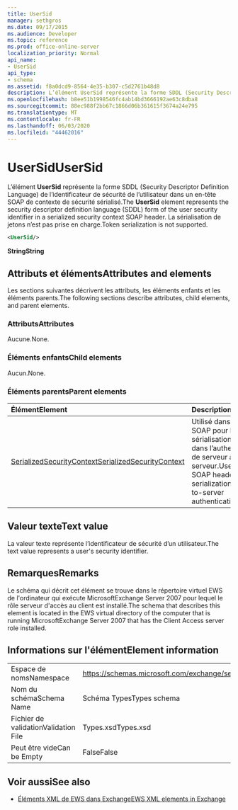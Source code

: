```yaml
---
title: UserSid
manager: sethgros
ms.date: 09/17/2015
ms.audience: Developer
ms.topic: reference
ms.prod: office-online-server
localization_priority: Normal
api_name:
- UserSid
api_type:
- schema
ms.assetid: f8a0dcd9-8564-4e35-b307-c5d2761b48d8
description: L’élément UserSid représente la forme SDDL (Security Descriptor Definition Language) de l’identificateur de sécurité de l’utilisateur dans un en-tête SOAP de contexte de sécurité sérialisé. La sérialisation de jetons n’est pas prise en charge.
ms.openlocfilehash: b8ee51b1998546fc4ab14bd3666192ae63c8dba8
ms.sourcegitcommit: 88ec988f2bb67c1866d06b361615f3674a24e795
ms.translationtype: MT
ms.contentlocale: fr-FR
ms.lasthandoff: 06/03/2020
ms.locfileid: "44462016"
---
```

# <a name="usersid"></a><span data-ttu-id="aaf44-104">UserSid</span><span class="sxs-lookup"><span data-stu-id="aaf44-104">UserSid</span></span>

<span data-ttu-id="aaf44-105">L’élément **UserSid** représente la forme SDDL (Security Descriptor Definition Language) de l’identificateur de sécurité de l’utilisateur dans un en-tête SOAP de contexte de sécurité sérialisé.</span><span class="sxs-lookup"><span data-stu-id="aaf44-105">The **UserSid** element represents the security descriptor definition language (SDDL) form of the user security identifier in a serialized security context SOAP header.</span></span> <span data-ttu-id="aaf44-106">La sérialisation de jetons n’est pas prise en charge.</span><span class="sxs-lookup"><span data-stu-id="aaf44-106">Token serialization is not supported.</span></span> 
  
```xml
<UserSid/>
```

 <span data-ttu-id="aaf44-107">**String**</span><span class="sxs-lookup"><span data-stu-id="aaf44-107">**String**</span></span>
## <a name="attributes-and-elements"></a><span data-ttu-id="aaf44-108">Attributs et éléments</span><span class="sxs-lookup"><span data-stu-id="aaf44-108">Attributes and elements</span></span>

<span data-ttu-id="aaf44-109">Les sections suivantes décrivent les attributs, les éléments enfants et les éléments parents.</span><span class="sxs-lookup"><span data-stu-id="aaf44-109">The following sections describe attributes, child elements, and parent elements.</span></span>
  
### <a name="attributes"></a><span data-ttu-id="aaf44-110">Attributs</span><span class="sxs-lookup"><span data-stu-id="aaf44-110">Attributes</span></span>

<span data-ttu-id="aaf44-111">Aucune.</span><span class="sxs-lookup"><span data-stu-id="aaf44-111">None.</span></span>
  
### <a name="child-elements"></a><span data-ttu-id="aaf44-112">Éléments enfants</span><span class="sxs-lookup"><span data-stu-id="aaf44-112">Child elements</span></span>

<span data-ttu-id="aaf44-113">Aucun.</span><span class="sxs-lookup"><span data-stu-id="aaf44-113">None.</span></span>
  
### <a name="parent-elements"></a><span data-ttu-id="aaf44-114">Éléments parents</span><span class="sxs-lookup"><span data-stu-id="aaf44-114">Parent elements</span></span>

|<span data-ttu-id="aaf44-115">**Élément**</span><span class="sxs-lookup"><span data-stu-id="aaf44-115">**Element**</span></span>|<span data-ttu-id="aaf44-116">**Description**</span><span class="sxs-lookup"><span data-stu-id="aaf44-116">**Description**</span></span>|
|:-----|:-----|
|[<span data-ttu-id="aaf44-117">SerializedSecurityContext</span><span class="sxs-lookup"><span data-stu-id="aaf44-117">SerializedSecurityContext</span></span>](serializedsecuritycontext.md) <br/> |<span data-ttu-id="aaf44-118">Utilisé dans l’en-tête SOAP pour la sérialisation de jetons dans l’authentification de serveur à serveur.</span><span class="sxs-lookup"><span data-stu-id="aaf44-118">Used in the SOAP header for token serialization in server-to-server authentication.</span></span>  <br/> |
   
## <a name="text-value"></a><span data-ttu-id="aaf44-119">Valeur texte</span><span class="sxs-lookup"><span data-stu-id="aaf44-119">Text value</span></span>

<span data-ttu-id="aaf44-120">La valeur texte représente l’identificateur de sécurité d’un utilisateur.</span><span class="sxs-lookup"><span data-stu-id="aaf44-120">The text value represents a user's security identifier.</span></span>
  
## <a name="remarks"></a><span data-ttu-id="aaf44-121">Remarques</span><span class="sxs-lookup"><span data-stu-id="aaf44-121">Remarks</span></span>

<span data-ttu-id="aaf44-122">Le schéma qui décrit cet élément se trouve dans le répertoire virtuel EWS de l'ordinateur qui exécute MicrosoftExchange Server 2007 pour lequel le rôle serveur d'accès au client est installé.</span><span class="sxs-lookup"><span data-stu-id="aaf44-122">The schema that describes this element is located in the EWS virtual directory of the computer that is running MicrosoftExchange Server 2007 that has the Client Access server role installed.</span></span>
  
## <a name="element-information"></a><span data-ttu-id="aaf44-123">Informations sur l'élément</span><span class="sxs-lookup"><span data-stu-id="aaf44-123">Element information</span></span>

|||
|:-----|:-----|
|<span data-ttu-id="aaf44-124">Espace de noms</span><span class="sxs-lookup"><span data-stu-id="aaf44-124">Namespace</span></span>  <br/> |https://schemas.microsoft.com/exchange/services/2006/types  <br/> |
|<span data-ttu-id="aaf44-125">Nom du schéma</span><span class="sxs-lookup"><span data-stu-id="aaf44-125">Schema Name</span></span>  <br/> |<span data-ttu-id="aaf44-126">Schéma Types</span><span class="sxs-lookup"><span data-stu-id="aaf44-126">Types schema</span></span>  <br/> |
|<span data-ttu-id="aaf44-127">Fichier de validation</span><span class="sxs-lookup"><span data-stu-id="aaf44-127">Validation File</span></span>  <br/> |<span data-ttu-id="aaf44-128">Types.xsd</span><span class="sxs-lookup"><span data-stu-id="aaf44-128">Types.xsd</span></span>  <br/> |
|<span data-ttu-id="aaf44-129">Peut être vide</span><span class="sxs-lookup"><span data-stu-id="aaf44-129">Can be Empty</span></span>  <br/> |<span data-ttu-id="aaf44-130">False</span><span class="sxs-lookup"><span data-stu-id="aaf44-130">False</span></span>  <br/> |
   
## <a name="see-also"></a><span data-ttu-id="aaf44-131">Voir aussi</span><span class="sxs-lookup"><span data-stu-id="aaf44-131">See also</span></span>



- [<span data-ttu-id="aaf44-132">Éléments XML de EWS dans Exchange</span><span class="sxs-lookup"><span data-stu-id="aaf44-132">EWS XML elements in Exchange</span></span>](ews-xml-elements-in-exchange.md)

